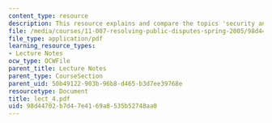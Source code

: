 ```yaml
---
content_type: resource
description: This resource explains and compare the topics 'security and liberty'.
file: /media/courses/11-007-resolving-public-disputes-spring-2005/98d44702b7d47e4169a8535b52748aa0_lect_4.pdf
file_type: application/pdf
learning_resource_types:
- Lecture Notes
ocw_type: OCWFile
parent_title: Lecture Notes
parent_type: CourseSection
parent_uid: 50b49122-903b-96b8-d465-b3d7ee39768e
resourcetype: Document
title: lect_4.pdf
uid: 98d44702-b7d4-7e41-69a8-535b52748aa0
---
```

